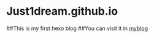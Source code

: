 # Just1dream.github.io
##This is my first hexo blog
##You can visit it in [myblog](https://Just1dream.github.io)
